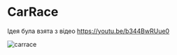 # CarRace

Ідея була взята з відео https://youtu.be/b344BwRUue0

![carrace](https://user-images.githubusercontent.com/91931439/180996779-43770142-0cd3-4e29-bc2a-a88069b2ac35.png)
